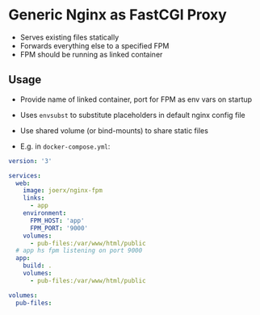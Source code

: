 # Generic Nginx as FastCGI Proxy

- Serves existing files statically
- Forwards everything else to a specified FPM
- FPM should be running as linked container

## Usage

- Provide name of linked container, port for FPM as env vars on startup
- Uses `envsubst` to substitute placeholders in default nginx config file
- Use shared volume (or bind-mounts) to share static files

- E.g. in `docker-compose.yml`:

```yml
version: '3'

services:
  web:
    image: joerx/nginx-fpm
    links:
      - app
    environment:
      FPM_HOST: 'app'
      FPM_PORT: '9000'
    volumes:
      - pub-files:/var/www/html/public
  # app hs fpm listening on port 9000
  app:
    build: .
    volumes:
      - pub-files:/var/www/html/public

volumes:
  pub-files:
```
